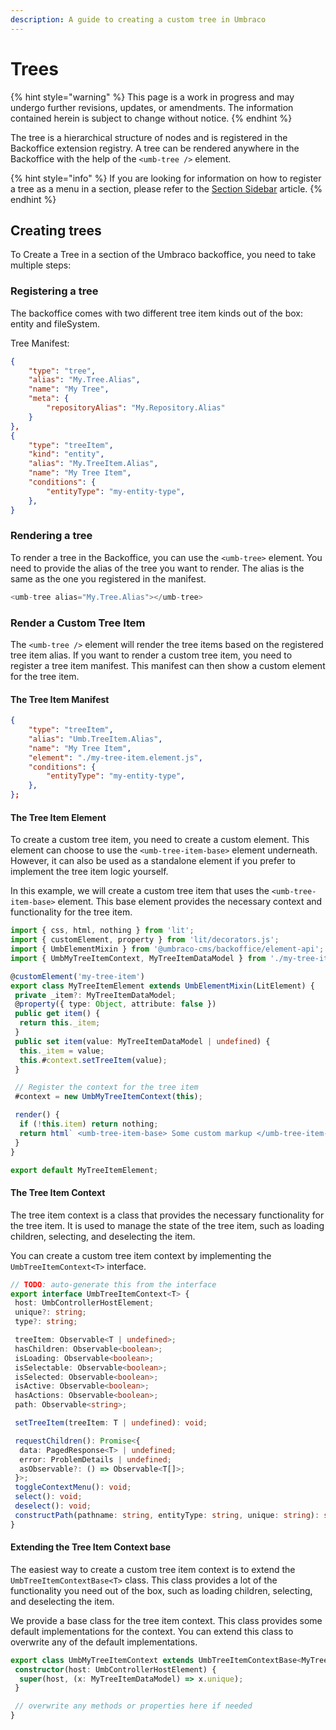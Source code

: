 ```yaml
---
description: A guide to creating a custom tree in Umbraco
---
```


# Trees

{% hint style="warning" %}
This page is a work in progress and may undergo further revisions, updates, or amendments. The information contained herein is subject to change without notice.
{% endhint %}

The tree is a hierarchical structure of nodes and is registered in the Backoffice extension registry. A tree can be rendered anywhere in the Backoffice with the help of the `<umb-tree />` element.

{% hint style="info" %}
If you are looking for information on how to register a tree as a menu in a section, please refer to the [Section Sidebar](./sections/section-sidebar.md) article.
{% endhint %}

## Creating trees <a href="#creating-trees" id="creating-trees"></a>

To Create a Tree in a section of the Umbraco backoffice, you need to take multiple steps:

### Registering a tree <a href="#registering-a-tree" id="registering-a-tree"></a>

The backoffice comes with two different tree item kinds out of the box: entity and fileSystem.

Tree Manifest:

```json
{
    "type": "tree",
    "alias": "My.Tree.Alias",
    "name": "My Tree",
    "meta": {
        "repositoryAlias": "My.Repository.Alias"
    }
},
{
    "type": "treeItem",
    "kind": "entity",
    "alias": "My.TreeItem.Alias",
    "name": "My Tree Item",
    "conditions": {
        "entityType": "my-entity-type",
    },
}
```

### Rendering a tree <a href="#rendering-a-tree" id="rendering-a-tree"></a>

To render a tree in the Backoffice, you can use the `<umb-tree>` element. You need to provide the alias of the tree you want to render. The alias is the same as the one you registered in the manifest.

```typescript
<umb-tree alias="My.Tree.Alias"></umb-tree>
```

### Render a Custom Tree Item <a href="#render-a-custom-tree-item" id="render-a-custom-tree-item"></a>

The `<umb-tree />` element will render the tree items based on the registered tree item alias. If you want to render a custom tree item, you need to register a tree item manifest. This manifest can then show a custom element for the tree item.

#### **The Tree Item Manifest**

```json
{
    "type": "treeItem",
    "alias": "Umb.TreeItem.Alias",
    "name": "My Tree Item",
    "element": "./my-tree-item.element.js",
    "conditions": {
        "entityType": "my-entity-type",
    },
};
```

#### The Tree Item Element <a href="#the-tree-item-element" id="the-tree-item-element"></a>

To create a custom tree item, you need to create a custom element. This element can choose to use the `<umb-tree-item-base>` element underneath. However, it can also be used as a standalone element if you prefer to implement the tree item logic yourself.

In this example, we will create a custom tree item that uses the `<umb-tree-item-base>` element. This base element provides the necessary context and functionality for the tree item.

```typescript
import { css, html, nothing } from 'lit';
import { customElement, property } from 'lit/decorators.js';
import { UmbElementMixin } from '@umbraco-cms/backoffice/element-api';
import { UmbMyTreeItemContext, MyTreeItemDataModel } from './my-tree-item.context';

@customElement('my-tree-item')
export class MyTreeItemElement extends UmbElementMixin(LitElement) {
 private _item?: MyTreeItemDataModel;
 @property({ type: Object, attribute: false })
 public get item() {
  return this._item;
 }
 public set item(value: MyTreeItemDataModel | undefined) {
  this._item = value;
  this.#context.setTreeItem(value);
 }

 // Register the context for the tree item
 #context = new UmbMyTreeItemContext(this);

 render() {
  if (!this.item) return nothing;
  return html` <umb-tree-item-base> Some custom markup </umb-tree-item-base>`;
 }
}

export default MyTreeItemElement;
```

#### The Tree Item Context <a href="#the-tree-item-context" id="the-tree-item-context"></a>

The tree item context is a class that provides the necessary functionality for the tree item. It is used to manage the state of the tree item, such as loading children, selecting, and deselecting the item.

You can create a custom tree item context by implementing the `UmbTreeItemContext<T>` interface.

```typescript
// TODO: auto-generate this from the interface
export interface UmbTreeItemContext<T> {
 host: UmbControllerHostElement;
 unique?: string;
 type?: string;

 treeItem: Observable<T | undefined>;
 hasChildren: Observable<boolean>;
 isLoading: Observable<boolean>;
 isSelectable: Observable<boolean>;
 isSelected: Observable<boolean>;
 isActive: Observable<boolean>;
 hasActions: Observable<boolean>;
 path: Observable<string>;

 setTreeItem(treeItem: T | undefined): void;

 requestChildren(): Promise<{
  data: PagedResponse<T> | undefined;
  error: ProblemDetails | undefined;
  asObservable?: () => Observable<T[]>;
 }>;
 toggleContextMenu(): void;
 select(): void;
 deselect(): void;
 constructPath(pathname: string, entityType: string, unique: string): string;
}
```

#### Extending the Tree Item Context base <a href="#extending-the-tree-item-context-base" id="extending-the-tree-item-context-base"></a>

The easiest way to create a custom tree item context is to extend the `UmbTreeItemContextBase<T>` class. This class provides a lot of the functionality you need out of the box, such as loading children, selecting, and deselecting the item.

We provide a base class for the tree item context. This class provides some default implementations for the context. You can extend this class to overwrite any of the default implementations.

```typescript
export class UmbMyTreeItemContext extends UmbTreeItemContextBase<MyTreeItemDataModel> {
 constructor(host: UmbControllerHostElement) {
  super(host, (x: MyTreeItemDataModel) => x.unique);
 }

 // overwrite any methods or properties here if needed
}
```
